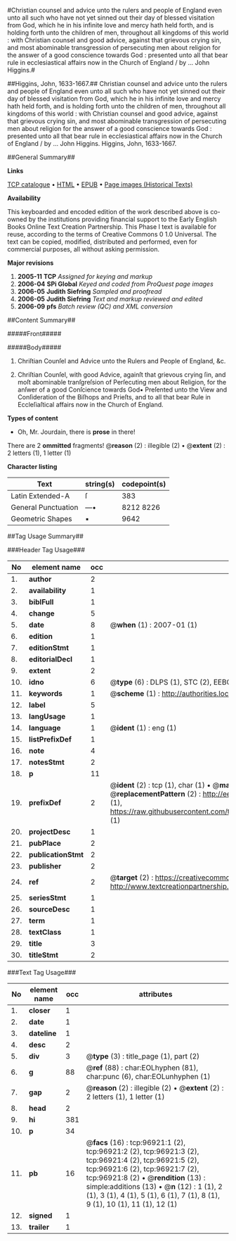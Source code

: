 #Christian counsel and advice unto the rulers and people of England even unto all such who have not yet sinned out their day of blessed visitation from God, which he in his infinite love and mercy hath held forth, and is holding forth unto the children of men, throughout all kingdoms of this world : with Christian counsel and good advice, against that grievous crying sin, and most abominable transgression of persecuting men about religion for the answer of a good conscience towards God : presented unto all that bear rule in ecclesiastical affairs now in the Church of England / by ... John Higgins.#

##Higgins, John, 1633-1667.##
Christian counsel and advice unto the rulers and people of England even unto all such who have not yet sinned out their day of blessed visitation from God, which he in his infinite love and mercy hath held forth, and is holding forth unto the children of men, throughout all kingdoms of this world : with Christian counsel and good advice, against that grievous crying sin, and most abominable transgression of persecuting men about religion for the answer of a good conscience towards God : presented unto all that bear rule in ecclesiastical affairs now in the Church of England / by ... John Higgins.
Higgins, John, 1633-1667.

##General Summary##

**Links**

[TCP catalogue](http://www.ota.ox.ac.uk/tcp/)  • 
[HTML](http://tei.it.ox.ac.uk/tcp/Texts-HTML/free/A43/A43750.html)  • 
[EPUB](http://tei.it.ox.ac.uk/tcp/Texts-EPUB/free/A43/A43750.epub) • 
[Page images (Historical Texts)](https://data.historicaltexts.jisc.ac.uk/view?pubId=eebo-13046155e&pageId=eebo-13046155e-96921-1)

**Availability**

This keyboarded and encoded edition of the
	       work described above is co-owned by the institutions
	       providing financial support to the Early English Books
	       Online Text Creation Partnership. This Phase I text is
	       available for reuse, according to the terms of Creative
	       Commons 0 1.0 Universal. The text can be copied,
	       modified, distributed and performed, even for
	       commercial purposes, all without asking permission.

**Major revisions**

1. __2005-11__ __TCP__ *Assigned for keying and markup*
1. __2006-04__ __SPi Global__ *Keyed and coded from ProQuest page images*
1. __2006-05__ __Judith Siefring__ *Sampled and proofread*
1. __2006-05__ __Judith Siefring__ *Text and markup reviewed and edited*
1. __2006-09__ __pfs__ *Batch review (QC) and XML conversion*

##Content Summary##

#####Front#####

#####Body#####

1. Chriſtian Counſel and Advice unto the Rulers and People of England, &c.

1. Chriſtian Counſel, with good Advice, againſt that grievous crying ſin, and moſt abominable tranſgreſsion of Perſecuting men about Religion, for the anſwer of a good Conſcience towards God▪ Preſented unto the View and Conſideration of the Biſhops and Prieſts, and to all that bear Rule in Eccleſiaſtical affairs now in the Church of England.

**Types of content**

  * Oh, Mr. Jourdain, there is **prose** in there!

There are 2 **ommitted** fragments! 
 @__reason__ (2) : illegible (2)  •  @__extent__ (2) : 2 letters (1), 1 letter (1)

**Character listing**


|Text|string(s)|codepoint(s)|
|---|---|---|
|Latin Extended-A|ſ|383|
|General Punctuation|—•|8212 8226|
|Geometric Shapes|▪|9642|

##Tag Usage Summary##

###Header Tag Usage###

|No|element name|occ|attributes|
|---|---|---|---|
|1.|__author__|2||
|2.|__availability__|1||
|3.|__biblFull__|1||
|4.|__change__|5||
|5.|__date__|8| @__when__ (1) : 2007-01 (1)|
|6.|__edition__|1||
|7.|__editionStmt__|1||
|8.|__editorialDecl__|1||
|9.|__extent__|2||
|10.|__idno__|6| @__type__ (6) : DLPS (1), STC (2), EEBO-CITATION (1), OCLC (1), VID (1)|
|11.|__keywords__|1| @__scheme__ (1) : http://authorities.loc.gov/ (1)|
|12.|__label__|5||
|13.|__langUsage__|1||
|14.|__language__|1| @__ident__ (1) : eng (1)|
|15.|__listPrefixDef__|1||
|16.|__note__|4||
|17.|__notesStmt__|2||
|18.|__p__|11||
|19.|__prefixDef__|2| @__ident__ (2) : tcp (1), char (1)  •  @__matchPattern__ (2) : ([0-9\-]+):([0-9IVX]+) (1), (.+) (1)  •  @__replacementPattern__ (2) : http://eebo.chadwyck.com/downloadtiff?vid=$1&page=$2 (1), https://raw.githubusercontent.com/textcreationpartnership/Texts/master/tcpchars.xml#$1 (1)|
|20.|__projectDesc__|1||
|21.|__pubPlace__|2||
|22.|__publicationStmt__|2||
|23.|__publisher__|2||
|24.|__ref__|2| @__target__ (2) : https://creativecommons.org/publicdomain/zero/1.0/ (1), http://www.textcreationpartnership.org/docs/. (1)|
|25.|__seriesStmt__|1||
|26.|__sourceDesc__|1||
|27.|__term__|1||
|28.|__textClass__|1||
|29.|__title__|3||
|30.|__titleStmt__|2||


###Text Tag Usage###

|No|element name|occ|attributes|
|---|---|---|---|
|1.|__closer__|1||
|2.|__date__|1||
|3.|__dateline__|1||
|4.|__desc__|2||
|5.|__div__|3| @__type__ (3) : title_page (1), part (2)|
|6.|__g__|88| @__ref__ (88) : char:EOLhyphen (81), char:punc (6), char:EOLunhyphen (1)|
|7.|__gap__|2| @__reason__ (2) : illegible (2)  •  @__extent__ (2) : 2 letters (1), 1 letter (1)|
|8.|__head__|2||
|9.|__hi__|381||
|10.|__p__|34||
|11.|__pb__|16| @__facs__ (16) : tcp:96921:1 (2), tcp:96921:2 (2), tcp:96921:3 (2), tcp:96921:4 (2), tcp:96921:5 (2), tcp:96921:6 (2), tcp:96921:7 (2), tcp:96921:8 (2)  •  @__rendition__ (13) : simple:additions (13)  •  @__n__ (12) : 1 (1), 2 (1), 3 (1), 4 (1), 5 (1), 6 (1), 7 (1), 8 (1), 9 (1), 10 (1), 11 (1), 12 (1)|
|12.|__signed__|1||
|13.|__trailer__|1||
